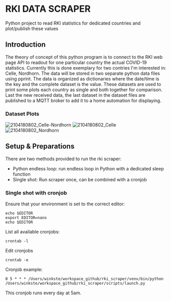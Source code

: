 # RKI DATA SCRAPER
Python project to read RKI statistics for dedicated countries and plot/publish these values

## Introduction
The theory of concept of this python program is to connect to the RKI web page API to readout for one particular country the actual COVID-19 statistics. Currently this is done exemplary for two contries I'm interested in: Celle, Nordhorn.
The data will be stored in two separate python data files using pprint. The data is organized as dictionaries where the date/time is the key and the complete dataset is the value.
These datasets are used to print some plots each country as single and both together for comparison. 
Last the new received data, the last dataset in the dataset files are published to a MQTT broker to add it to a home automation for displaying.

### Dataset Plots
![2104180802_Celle-Nordhorn](https://user-images.githubusercontent.com/9803344/115136140-18c5a080-a01e-11eb-9a87-ca09d0d4f310.png)
![2104180802_Celle](https://user-images.githubusercontent.com/9803344/115136144-1b27fa80-a01e-11eb-89ad-e1de62dbe11b.png)
![2104180802_Nordhorn](https://user-images.githubusercontent.com/9803344/115136146-1fecae80-a01e-11eb-92e1-06dc649a50a7.png)

## Setup & Preparations
There are two methods provided to run the rki scraper:
- Python endless loop: run endless loop in Python with a dedicated sleep function
- Single shot: Run scraper once, can be combined with a cronjob 

### Single shot with cronjob
Ensure that your environment is set to the correct editor:
```
echo $EDITOR
export EDITOR=nano
echo $EDITOR
```

List all available cronjobs:
```
crontab -l
```

Edit cronjobs
```
crontab -e

```

Cronjob example:
```
0 5 * * * /Users/winkste/workspace_github/rki_scraper/venv/bin/python /Users/winkste/workspace_github/rki_scraper/scripts/launch.py

```
This cronjob runs every day at 5am.
